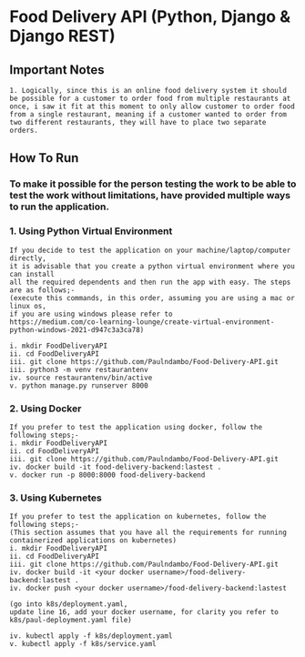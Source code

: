 # Food Delivery API (Python, Django & Django REST)

## Important Notes

```
1. Logically, since this is an online food delivery system it should be possible for a customer to order food from multiple restaurants at once, i saw it fit at this moment to only allow customer to order food from a single restaurant, meaning if a customer wanted to order from two different restaurants, they will have to place two separate orders.
```

## How To Run 

### To make it possible for the person testing the work to be able to test the work without limitations, have provided multiple ways to run the application.

### 1. Using Python Virtual Environment
```
If you decide to test the application on your machine/laptop/computer directly, 
it is advisable that you create a python virtual environment where you can install 
all the required dependents and then run the app with easy. The steps are as follows;-
(execute this commands, in this order, assuming you are using a mac or linux os, 
if you are using windows please refer to 
https://medium.com/co-learning-lounge/create-virtual-environment-python-windows-2021-d947c3a3ca78)

i. mkdir FoodDeliveryAPI
ii. cd FoodDeliveryAPI
iii. git clone https://github.com/Paulndambo/Food-Delivery-API.git
iii. python3 -m venv restaurantenv
iv. source restaurantenv/bin/active
v. python manage.py runserver 8000
```
### 2. Using Docker
```
If you prefer to test the application using docker, follow the following steps;-
i. mkdir FoodDeliveryAPI
ii. cd FoodDeliveryAPI
iii. git clone https://github.com/Paulndambo/Food-Delivery-API.git
iv. docker build -it food-delivery-backend:lastest .
v. docker run -p 8000:8000 food-delivery-backend
```
### 3. Using Kubernetes
```
If you prefer to test the application on kubernetes, follow the following steps;-
(This section assumes that you have all the requirements for running containerized applications on kubernetes)
i. mkdir FoodDeliveryAPI
ii. cd FoodDeliveryAPI
iii. git clone https://github.com/Paulndambo/Food-Delivery-API.git
iv. docker build -it <your docker username>/food-delivery-backend:lastest .
iv. docker push <your docker username>/food-delivery-backend:lastest 

(go into k8s/deployment.yaml, 
update line 16, add your docker username, for clarity you refer to 
k8s/paul-deployment.yaml file)

iv. kubectl apply -f k8s/deployment.yaml
v. kubectl apply -f k8s/service.yaml
```